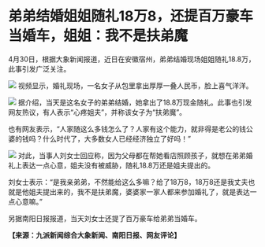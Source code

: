 # 弟弟结婚姐姐随礼18万8，还提百万豪车当婚车，姐姐：我不是扶弟魔

4月30日，根据大象新闻报道，近日在安徽宿州，弟弟结婚现场姐姐随礼18.8万，此事引发广泛关注。

![](https://inews.gtimg.com/om_bt/O2Ftq3zGddKxoGwHrMTXx5CNP0Sbnjg2xZY7sZF0uQFiQAA/1000)
视频显示，婚礼现场，一名女子从包里拿出厚厚一叠人民币，脸上喜气洋洋。

![](https://inews.gtimg.com/om_bt/OMSUshXoVzlHoMPuGNN59-Ba_OE07chezkwEPlzpv_T3kAA/1000)
据介绍，当天是这名女子的弟弟结婚，她拿出了18.8万现金随礼。此事也引发网友热议，有人表示“心疼姐夫”，并称该女子为“扶弟魔”。

也有网友表示，“人家随这么多钱怎么了？人家有这个能力，就非得是老公的钱公婆的钱吗？什么时代了，大多数女人已经经济独立了好吗！”

![](https://inews.gtimg.com/om_bt/OYuoXZq-1VAjoXaY17dEoNltnInoEPxHGwYa2-vKr7-78AA/1000)
对此，当事人刘女士回应称，因为父母都在帮她看店照顾孩子，就想在弟弟婚礼上表达一点心意，姐夫没有被威胁，随礼18.8万还是姐夫提出的。

刘女士表示：“是我亲弟弟，不然能给这么多嘛？给了18万8，18万8还是我丈夫也就是他姐夫提出来的，我不是扶弟魔，婆婆家一家人都来参加婚礼了，就是表达一点心意嘛。”

另据南阳日报报道，当天刘女士还提了百万豪车给弟弟当婚车。

**【来源：九派新闻综合大象新闻、南阳日报、网友评论】**

